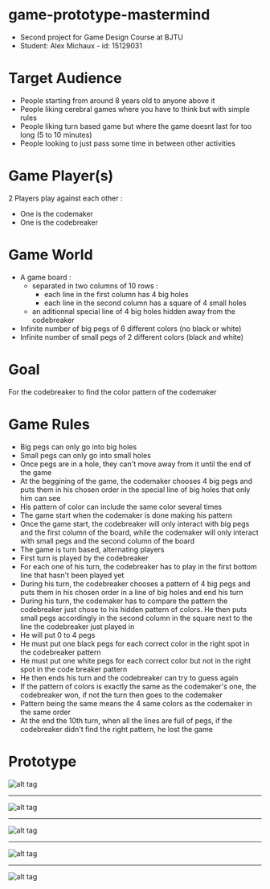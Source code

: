 # game-prototype-mastermind
- Second project for Game Design Course at BJTU
- Student: Alex Michaux - id: 15129031

# Target Audience
- People starting from around 8 years old to anyone above it
- People liking cerebral games where you have to think but with simple rules
- People liking turn based game but where the game doesnt last for too long (5 to 10 minutes)
- People looking to just pass some time in between other activities

# Game Player(s)
2 Players play against each other :
  - One is the codemaker
  - One is the codebreaker

# Game World
- A game board :
  - separated in two columns of 10 rows :
    - each line in the first column has 4 big holes
    - each line in the second column has a square of 4 small holes
  - an aditionnal special line of 4 big holes hidden away from the codebreaker
- Infinite number of big pegs of 6 different colors (no black or white)
- Infinite number of small pegs of 2 different colors (black and white)

# Goal
For the codebreaker to find the color pattern of the codemaker

# Game Rules
- Big pegs can only go into big holes
- Small pegs can only go into small holes
- Once pegs are in a hole, they can't move away from it until the end of the game
- At the beggining of the game, the codemaker chooses 4 big pegs and puts them in his chosen order in the special line of big holes that only him can see
- His pattern of color can include the same color several times
- The game start when the codemaker is done making his pattern
- Once the game start, the codebreaker will only interact with big pegs and the first column of the board, while the codemaker will only interact with small pegs and the second column of the board
- The game is turn based, alternating players
- First turn is played by the codebreaker
- For each one of his turn, the codebreaker has to play in the first bottom line that hasn't been played yet
- During his turn, the codebreaker chooses a pattern of 4 big pegs and puts them in his chosen order in a line of big holes and end his turn
- During his turn, the codemaker has to compare the pattern the codebreaker just chose to his hidden pattern of colors. He then puts small pegs accordingly in the second column in the square next to the line the codebreaker just played in
- He will put 0 to 4 pegs
- He must put one black pegs for each correct color in the right spot in the codebreaker pattern
- He must put one white pegs for each correct color but not in the right spot in the code breaker pattern
- He then ends his turn and the codebreaker can try to guess again
- If the pattern of colors is exactly the same as the codemaker's one, the codebreaker won, if not the turn then goes to the codemaker
- Pattern being the same means the 4 same colors as the codemaker in the same order
- At the end the 10th turn, when all the lines are full of pegs, if the codebreaker didn't find the right pattern, he lost the game

# Prototype

![alt tag](./images/start_game.png "Game Start")
_____________________________________________________
![alt tag](./images/pattern.png "Pattern")
_____________________________________________________
![alt tag](./images/first_turn.png "First Turn")
_____________________________________________________
![alt tag](./images/first_turn_answer.png "First Turn Answer")
_____________________________________________________
![alt tag](./images/win.png "Win")
